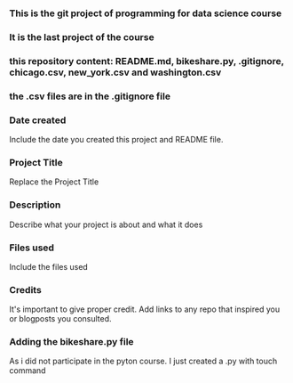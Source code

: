 ### This is the git project of programming for data science course
### It is the last project of the course
### this repository content: README.md, bikeshare.py, .gitignore, chicago.csv, new_york.csv and washington.csv
### the .csv files are in the .gitignore file
### Date created
Include the date you created this project and README file.

### Project Title
Replace the Project Title

### Description
Describe what your project is about and what it does

### Files used
Include the files used

### Credits
It's important to give proper credit. Add links to any repo that inspired you or blogposts you consulted.
### Adding the bikeshare.py file
As i did not participate in the pyton course. I just created a .py with touch command

